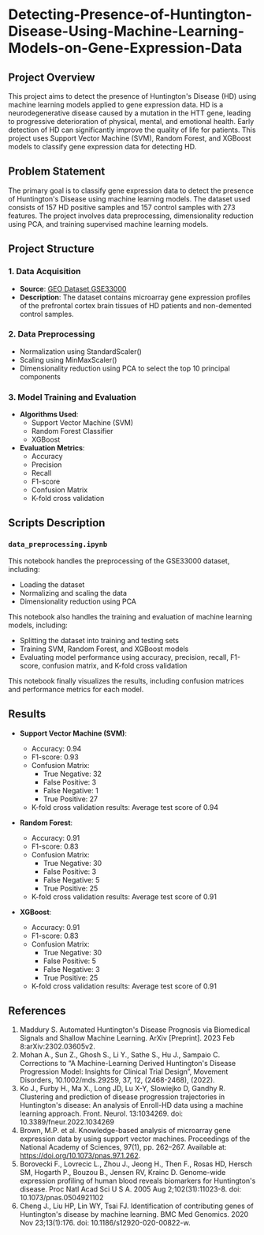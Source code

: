 # Detecting-Presence-of-Huntington-Disease-Using-Machine-Learning-Models-on-Gene-Expression-Data

## Project Overview

This project aims to detect the presence of Huntington's Disease (HD) using machine learning models applied to gene expression data. HD is a neurodegenerative disease caused by a mutation in the HTT gene, leading to progressive deterioration of physical, mental, and emotional health. Early detection of HD can significantly improve the quality of life for patients. This project uses Support Vector Machine (SVM), Random Forest, and XGBoost models to classify gene expression data for detecting HD.

## Problem Statement

The primary goal is to classify gene expression data to detect the presence of Huntington's Disease using machine learning models. The dataset used consists of 157 HD positive samples and 157 control samples with 273 features. The project involves data preprocessing, dimensionality reduction using PCA, and training supervised machine learning models.

## Project Structure

### 1. Data Acquisition
- **Source**: [GEO Dataset GSE33000](https://www.ncbi.nlm.nih.gov/geo/query/acc.cgi?acc=gse33000)
- **Description**: The dataset contains microarray gene expression profiles of the prefrontal cortex brain tissues of HD patients and non-demented control samples.

### 2. Data Preprocessing
- Normalization using StandardScaler()
- Scaling using MinMaxScaler()
- Dimensionality reduction using PCA to select the top 10 principal components

### 3. Model Training and Evaluation
- **Algorithms Used**:
  - Support Vector Machine (SVM)
  - Random Forest Classifier
  - XGBoost
- **Evaluation Metrics**:
  - Accuracy
  - Precision
  - Recall
  - F1-score
  - Confusion Matrix
  - K-fold cross validation

## Scripts Description

### `data_preprocessing.ipynb`
This notebook handles the preprocessing of the GSE33000 dataset, including:
- Loading the dataset
- Normalizing and scaling the data
- Dimensionality reduction using PCA
  
This notebook also handles the training and evaluation of machine learning models, including:
- Splitting the dataset into training and testing sets
- Training SVM, Random Forest, and XGBoost models
- Evaluating model performance using accuracy, precision, recall, F1-score, confusion matrix, and K-fold cross validation

This notebook finally visualizes the results, including confusion matrices and performance metrics for each model.

## Results

- **Support Vector Machine (SVM)**:
  - Accuracy: 0.94
  - F1-score: 0.93
  - Confusion Matrix: 
    - True Negative: 32
    - False Positive: 3
    - False Negative: 1
    - True Positive: 27
  - K-fold cross validation results: Average test score of 0.94

- **Random Forest**:
  - Accuracy: 0.91
  - F1-score: 0.83
  - Confusion Matrix: 
    - True Negative: 30
    - False Positive: 3
    - False Negative: 5
    - True Positive: 25
  - K-fold cross validation results: Average test score of 0.91

- **XGBoost**:
  - Accuracy: 0.91
  - F1-score: 0.83
  - Confusion Matrix: 
    - True Negative: 30
    - False Positive: 5
    - False Negative: 3
    - True Positive: 25
  - K-fold cross validation results: Average test score of 0.91

## References

1. Maddury S. Automated Huntington's Disease Prognosis via Biomedical Signals and Shallow Machine Learning. ArXiv [Preprint]. 2023 Feb 8:arXiv:2302.03605v2.
2. Mohan A., Sun Z., Ghosh S., Li Y., Sathe S., Hu J., Sampaio C. Corrections to “A Machine-Learning Derived Huntington's Disease Progression Model: Insights for Clinical Trial Design”, Movement Disorders, 10.1002/mds.29259, 37, 12, (2468-2468), (2022).
3. Ko J., Furby H., Ma X., Long JD, Lu X-Y, Slowiejko D, Gandhy R. Clustering and prediction of disease progression trajectories in Huntington's disease: An analysis of Enroll-HD data using a machine learning approach. Front. Neurol. 13:1034269. doi: 10.3389/fneur.2022.1034269
4. Brown, M.P. et al. Knowledge-based analysis of microarray gene expression data by using support vector machines. Proceedings of the National Academy of Sciences, 97(1), pp. 262–267. Available at: https://doi.org/10.1073/pnas.97.1.262.
5. Borovecki F., Lovrecic L., Zhou J., Jeong H., Then F., Rosas HD, Hersch SM, Hogarth P., Bouzou B., Jensen RV, Krainc D. Genome-wide expression profiling of human blood reveals biomarkers for Huntington's disease. Proc Natl Acad Sci U S A. 2005 Aug 2;102(31):11023-8. doi: 10.1073/pnas.0504921102
6. Cheng J., Liu HP, Lin WY, Tsai FJ. Identification of contributing genes of Huntington's disease by machine learning. BMC Med Genomics. 2020 Nov 23;13(1):176. doi: 10.1186/s12920-020-00822-w.





